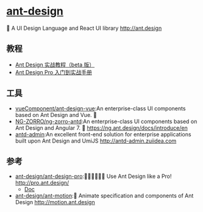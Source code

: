 # [ant-design](https://github.com/ant-design/ant-design)

🌈 A UI Design Language and React UI library <http://ant.design>

## 教程

* [Ant Design 实战教程（beta 版）](https://www.yuque.com/ant-design/course)
* [Ant Design Pro 入门到实战手册](https://www.yuque.com/study365/ant)

## 工具

* [vueComponent/ant-design-vue](https://github.com/vueComponent/ant-design-vue):An enterprise-class UI components based on Ant Design and Vue. 🐜
* [NG-ZORRO/ng-zorro-antd](https://github.com/NG-ZORRO/ng-zorro-antd):An enterprise-class UI components based on Ant Design and Angular 7. 🐜 <https://ng.ant.design/docs/introduce/en>
* [antd-admin](https://github.com/zuiidea/antd-admin):An excellent front-end solution for enterprise applications built upon Ant Design and UmiJS <http://antd-admin.zuiidea.com>

## 参考

* [ant-design/ant-design-pro](https://github.com/ant-design/ant-design-pro):👨🏻‍💻👩🏻‍💻 Use Ant Design like a Pro! <http://pro.ant.design/>
  - [Doc](https://pro.ant.design/docs/getting-started)
* [ant-design/ant-motion](https://github.com/ant-design/ant-motion):🚴 Animate specification and components of Ant Design <http://motion.ant.design>
